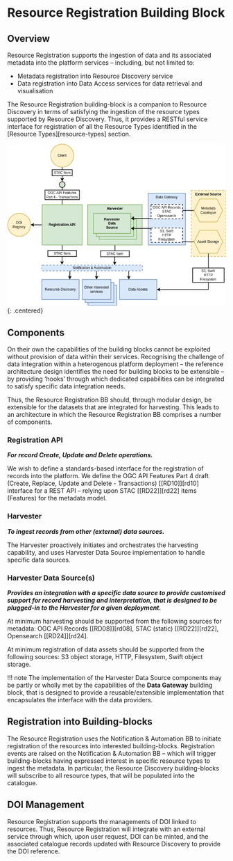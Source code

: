 # Resource Registration Building Block

## Overview

Resource Registration supports the ingestion of data and its associated metadata into the platform services – including, but not limited to:

*	Metadata registration into Resource Discovery service
*	Data registration into Data Access services for data retrieval and visualisation

The Resource Registration building-block is a companion to Resource Discovery in terms of satisfying the ingestion of the resource types supported by Resource Discovery. Thus, it provides a RESTful service interface for registration of all the Resource Types identified in the [Resource Types][resource-types] section.

![Resource Registration](diagrams/resource-registration.drawio.png){: .centered}

## Components

On their own the capabilities of the building blocks cannot be exploited without provision of data within their services. Recognising the challenge of data integration within a heterogenous platform deployment – the reference architecture design identifies the need for building blocks to be extensible – by providing ‘hooks’ through which dedicated capabilities can be integrated to satisfy specific data integration needs.

Thus, the Resource Registration BB should, through modular design, be extensible for the datasets that are integrated for harvesting. This leads to an architecture in which the Resource Registration BB comprises a number of components.

### Registration API

**_For record Create, Update and Delete operations._**

We wish to define a standards-based interface for the registration of records into the platform. We define the OGC API Features Part 4 draft (Create, Replace, Update and Delete - Transactions) [[RD10]][rd10] interface for a REST API – relying upon STAC [[RD22]][rd22] items (Features) for the metadata model.

### Harvester

**_To ingest records from other (external) data sources._**

The Harvester proactively initiates and orchestrates the harvesting capability, and uses Harvester Data Source implementation to handle specific data sources.

### Harvester Data Source(s)

**_Provides an integration with a specific data source to provide customised support for record harvesting and interpretation, that is designed to be plugged-in to the Harvester for a given deployment._**

At minimum harvesting should be supported from the following sources for metadata: OGC API Records [[RD08]][rd08], STAC (static) [[RD22]][rd22], Opensearch [[RD24]][rd24].

At minimum registration of data assets should be supported from the following sources: S3 object storage, HTTP, Filesystem, Swift object storage.

!!! note
    The implementation of the Harvester Data Source components may be partly or wholly met by the capabilities of the **Data Gateway** building block, that is designed to provide a reusable/extensible implementation that encapsulates the interface with the data providers.

## Registration into Building-blocks

The Resource Registration uses the Notification & Automation BB to initiate registration of the resources into interested building-blocks. Registration events are raised on the Notification & Automation BB – which will trigger building-blocks having expressed interest in specific resource types to ingest the metadata. In particular, the Resource Discovery building-blocks will subscribe to all resource types, that will be populated into the catalogue.

## DOI Management

Resource Registration supports the managements of DOI linked to resources. Thus, Resource Registration will integrate with an external service through which, upon user request, DOI can be minted, and the associated catalogue records updated with Resource Discovery to provide the DOI reference.
